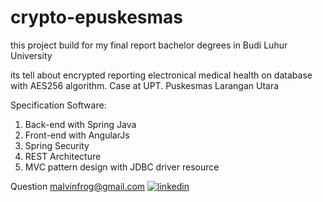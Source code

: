 # crypto-epuskesmas
this project build for my final report bachelor degrees in Budi Luhur University

its tell about encrypted reporting electronical medical health on database with AES256 algorithm.
Case at UPT. Puskesmas Larangan Utara

Specification Software:
1. Back-end with Spring Java
2. Front-end with AngularJs
3. Spring Security
4. REST Architecture
5. MVC pattern design with JDBC driver resource
	
Question malvinfrog@gmail.com
[![linkedin](https://img.shields.io/badge/linkedin-0A66C2?style=for-the-badge&logo=linkedin&logoColor=white)](https://www.linkedin.com/)
